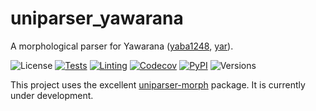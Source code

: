 # uniparser_yawarana

A morphological parser for Yawarana ([yaba1248](https://glottolog.org/resource/languoid/id/yaba1248), [yar](https://iso639-3.sil.org/code/yar)).

![License](https://img.shields.io/github/license/fmatter/uniparser-yawarana)
[![Tests](https://img.shields.io/github/workflow/status/fmatter/uniparser-yawarana/tests?label=tests)](https://github.com/fmatter/uniparser-yawarana/actions/workflows/tests.yml)
[![Linting](https://img.shields.io/github/workflow/status/fmatter/uniparser-yawarana/lint?label=linting)](https://github.com/fmatter/uniparser-yawarana/actions/workflows/lint.yml)
[![Codecov](https://img.shields.io/codecov/c/github/fmatter/uniparser-yawarana)](https://app.codecov.io/gh/fmatter/uniparser-yawarana/)
[![PyPI](https://img.shields.io/pypi/v/uniparser-yawarana.svg)](https://pypi.org/project/uniparser-yawarana)
![Versions](https://img.shields.io/pypi/pyversions/uniparser-yawarana)

This project uses the excellent [uniparser-morph](https://github.com/timarkh/uniparser-morph/) package. It is currently under development.